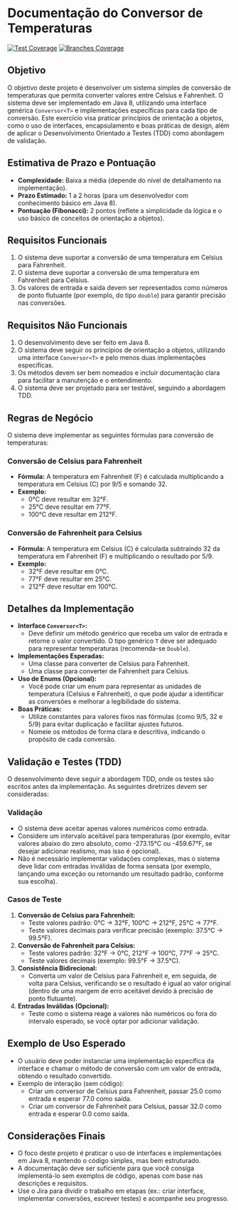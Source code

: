 # Documentação do Conversor de Temperaturas

[![Test Coverage](https://raw.githubusercontent.com/felipesalome/TemperatureConversor/main/badges/jacoco.svg)](https://github.com/felipesalome/TemperatureConversor/actions)
[![Branches Coverage](https://raw.githubusercontent.com/felipesalome/TemperatureConversor/main/badges/branches.svg)](https://github.com/felipesalome/TemperatureConversor/actions)

## Objetivo

O objetivo deste projeto é desenvolver um sistema simples de conversão de temperaturas que permita converter valores entre Celsius e Fahrenheit. O sistema deve ser implementado em Java 8, utilizando uma interface genérica `Conversor<T>` e implementações específicas para cada tipo de conversão. Este exercício visa praticar princípios de orientação a objetos, como o uso de interfaces, encapsulamento e boas práticas de design, além de aplicar o Desenvolvimento Orientado a Testes (TDD) como abordagem de validação.

## Estimativa de Prazo e Pontuação

- **Complexidade:** Baixa a média (depende do nível de detalhamento na implementação).
- **Prazo Estimado:** 1 a 2 horas (para um desenvolvedor com conhecimento básico em Java 8).
- **Pontuação (Fibonacci):** 2 pontos (reflete a simplicidade da lógica e o uso básico de conceitos de orientação a objetos).

## Requisitos Funcionais

1. O sistema deve suportar a conversão de uma temperatura em Celsius para Fahrenheit.
2. O sistema deve suportar a conversão de uma temperatura em Fahrenheit para Celsius.
3. Os valores de entrada e saída devem ser representados como números de ponto flutuante (por exemplo, do tipo `double`) para garantir precisão nas conversões.

## Requisitos Não Funcionais

1. O desenvolvimento deve ser feito em Java 8.
2. O sistema deve seguir os princípios de orientação a objetos, utilizando uma interface `Conversor<T>` e pelo menos duas implementações específicas.
3. Os métodos devem ser bem nomeados e incluir documentação clara para facilitar a manutenção e o entendimento.
4. O sistema deve ser projetado para ser testável, seguindo a abordagem TDD.

## Regras de Negócio

O sistema deve implementar as seguintes fórmulas para conversão de temperaturas:

### Conversão de Celsius para Fahrenheit

- **Fórmula:** A temperatura em Fahrenheit (F) é calculada multiplicando a temperatura em Celsius (C) por 9/5 e somando 32.
- **Exemplo:**
  - 0°C deve resultar em 32°F.
  - 25°C deve resultar em 77°F.
  - 100°C deve resultar em 212°F.

### Conversão de Fahrenheit para Celsius

- **Fórmula:** A temperatura em Celsius (C) é calculada subtraindo 32 da temperatura em Fahrenheit (F) e multiplicando o resultado por 5/9.
- **Exemplo:**
  - 32°F deve resultar em 0°C.
  - 77°F deve resultar em 25°C.
  - 212°F deve resultar em 100°C.

## Detalhes da Implementação

- **Interface `Conversor<T>`:**
  - Deve definir um método genérico que receba um valor de entrada e retorne o valor convertido. O tipo genérico `T` deve ser adequado para representar temperaturas (recomenda-se `Double`).
- **Implementações Esperadas:**
  - Uma classe para converter de Celsius para Fahrenheit.
  - Uma classe para converter de Fahrenheit para Celsius.
- **Uso de Enums (Opcional):**
  - Você pode criar um enum para representar as unidades de temperatura (Celsius e Fahrenheit), o que pode ajudar a identificar as conversões e melhorar a legibilidade do sistema.
- **Boas Práticas:**
  - Utilize constantes para valores fixos nas fórmulas (como 9/5, 32 e 5/9) para evitar duplicação e facilitar ajustes futuros.
  - Nomeie os métodos de forma clara e descritiva, indicando o propósito de cada conversão.

## Validação e Testes (TDD)

O desenvolvimento deve seguir a abordagem TDD, onde os testes são escritos antes da implementação. As seguintes diretrizes devem ser consideradas:

### Validação

- O sistema deve aceitar apenas valores numéricos como entrada.
- Considere um intervalo aceitável para temperaturas (por exemplo, evitar valores abaixo do zero absoluto, como -273.15°C ou -459.67°F, se desejar adicionar realismo, mas isso é opcional).
- Não é necessário implementar validações complexas, mas o sistema deve lidar com entradas inválidas de forma sensata (por exemplo, lançando uma exceção ou retornando um resultado padrão, conforme sua escolha).

### Casos de Teste

1. **Conversão de Celsius para Fahrenheit:**
   - Teste valores padrão: 0°C → 32°F, 100°C → 212°F, 25°C → 77°F.
   - Teste valores decimais para verificar precisão (exemplo: 37.5°C → 99.5°F).
2. **Conversão de Fahrenheit para Celsius:**
   - Teste valores padrão: 32°F → 0°C, 212°F → 100°C, 77°F → 25°C.
   - Teste valores decimais (exemplo: 99.5°F → 37.5°C).
3. **Consistência Bidirecional:**
   - Converta um valor de Celsius para Fahrenheit e, em seguida, de volta para Celsius, verificando se o resultado é igual ao valor original (dentro de uma margem de erro aceitável devido à precisão de ponto flutuante).
4. **Entradas Inválidas (Opcional):**
   - Teste como o sistema reage a valores não numéricos ou fora do intervalo esperado, se você optar por adicionar validação.

## Exemplo de Uso Esperado

- O usuário deve poder instanciar uma implementação específica da interface e chamar o método de conversão com um valor de entrada, obtendo o resultado convertido.
- Exemplo de interação (sem código):
  - Criar um conversor de Celsius para Fahrenheit, passar 25.0 como entrada e esperar 77.0 como saída.
  - Criar um conversor de Fahrenheit para Celsius, passar 32.0 como entrada e esperar 0.0 como saída.

## Considerações Finais

- O foco deste projeto é praticar o uso de interfaces e implementações em Java 8, mantendo o código simples, mas bem estruturado.
- A documentação deve ser suficiente para que você consiga implementá-lo sem exemplos de código, apenas com base nas descrições e requisitos.
- Use o Jira para dividir o trabalho em etapas (ex.: criar interface, implementar conversões, escrever testes) e acompanhe seu progresso.
